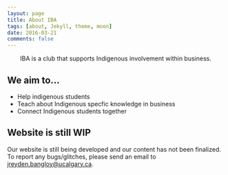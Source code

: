 ```yaml
---
layout: page
title: About IBA
tags: [about, Jekyll, theme, moon]
date: 2016-03-21
comments: false
---
```

    
<center>IBA is a club that supports Indigenous involvement within business.</center>

## We aim to...
* Help indigenous students
* Teach about Indigenous specfic knowledge in business
* Connect Indigenous students together

## Website is still WIP
Our website is still being developed and our content has not been finalized. To report any bugs/glitches, please send an email to jreyden.bangloy@ucalgary.ca.


